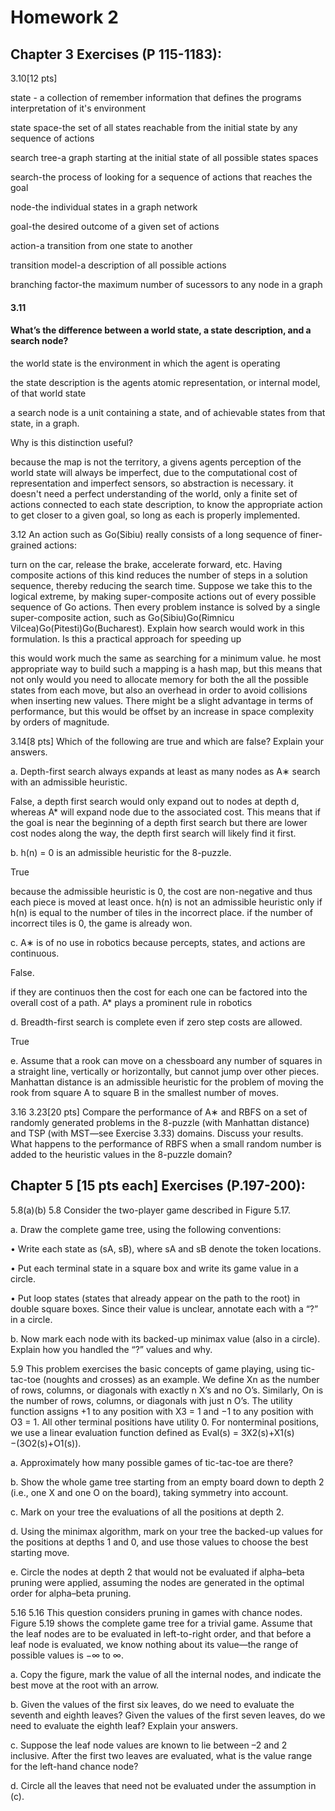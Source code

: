 
# Homework 2

## Chapter 3 Exercises (P 115-1183): 

3.10[12 pts]

state - a collection of remember information that defines the programs interpretation of it's environment

state space-the set of all states reachable from the initial state by any sequence of actions

search tree-a graph starting at the initial state of all possible states spaces

search-the process of looking for a sequence of actions that reaches the goal

node-the individual states in a graph network

goal-the desired outcome of a given set of actions

action-a transition from one state to another

transition model-a description of all possible actions

branching factor-the maximum number of sucessors to any node in a graph

#### 3.11
#### What’s the difference between a world state, a state description, and a search node?

the world state is the environment in which the agent is operating

the state description is the agents atomic representation, or internal model, of that world state

a search node is a unit containing a state, and of achievable states from that state, in a graph. 

Why is this distinction useful?

because the map is not the territory, a givens agents perception of the world state will always be imperfect, due to the computational cost of representation and imperfect sensors, so abstraction is necessary. it doesn't need a perfect understanding of the world, only a finite set of actions connected to each state description, to know the appropriate action to get closer to a given goal, so long as each is properly implemented. 


3.12
An action such as Go(Sibiu) really consists of a long sequence of finer-grained actions:

turn on the car, release the brake, accelerate forward, etc. Having composite actions of this kind reduces the number of steps in a solution sequence, thereby reducing the search time.
Suppose we take this to the logical extreme, by making super-composite actions out of every possible sequence of Go actions. Then every problem instance is solved by a single super-composite action, such as Go(Sibiu)Go(Rimnicu Vilcea)Go(Pitesti)Go(Bucharest). Explain how search would work in this formulation. Is this a practical approach for speeding up

this would work much the same as searching for a minimum value. 
he most appropriate way to build such a mapping is a hash map, but this means that not only would you need to allocate memory for both the all the possible states from each move, but also an overhead in order to avoid collisions when inserting new values. There might be a slight advantage in terms of performance, but this would be offset by an increase in space complexity by orders of magnitude.

3.14[8 pts]
Which of the following are true and which are false? Explain your answers.

a. Depth-first search always expands at least as many nodes as A∗ search with an admissible heuristic.

False, a depth first search would only expand out to nodes at depth d, whereas A* will expand node due to the associated cost. This means that if the goal is near the beginning of a depth first search but there are lower cost nodes along the way, the depth first search will likely find it first. 

b. h(n) = 0 is an admissible heuristic for the 8-puzzle.

True

because the admissible heuristic is 0, the cost are non-negative and thus each piece is moved at least once. h(n) is not an admissible heuristic only if h(n) is equal to the number of tiles in the incorrect place. if the number of incorrect tiles is 0, the game is already won. 

c. A∗ is of no use in robotics because percepts, states, and actions are continuous.

False.

if they are continuos then the cost for each one can be factored into the overall cost of a path. A* plays a prominent rule in robotics 

d. Breadth-first search is complete even if zero step costs are allowed.

True

e. Assume that a rook can move on a chessboard any number of squares in a straight line,
vertically or horizontally, but cannot jump over other pieces. Manhattan distance is an
admissible heuristic for the problem of moving the rook from square A to square B in
the smallest number of moves.

3.16
3.23[20 pts]
Compare the performance of A∗ and RBFS on a set of randomly generated problems in the 8-puzzle (with Manhattan distance) and TSP (with MST—see Exercise 3.33) domains.
Discuss your results. What happens to the performance of RBFS when a small random number is added to the heuristic values in the 8-puzzle domain?



## Chapter 5 [15 pts each] Exercises (P.197-200): 

5.8(a)(b)
5.8
Consider the two-player game described in Figure 5.17.

a. Draw the complete game tree, using the following conventions:

• Write each state as (sA, sB), where sA and sB denote the token locations.

• Put each terminal state in a square box and write its game value in a circle.

• Put loop states (states that already appear on the path to the root) in double square boxes. Since their value is unclear, annotate each with a “?” in a circle.

b. Now mark each node with its backed-up minimax value (also in a circle). Explain how you handled the “?” values and why.

5.9
This problem exercises the basic concepts of game playing, using tic-tac-toe (noughts and crosses) as an example. We define Xn as the number of rows, columns, or diagonals with exactly n X’s and no O’s. Similarly, On is the number of rows, columns, or diagonals
with just n O’s. The utility function assigns +1 to any position with X3 = 1 and −1 to any position with O3 = 1. All other terminal positions have utility 0. For nonterminal positions,
we use a linear evaluation function defined as Eval(s) = 3X2(s)+X1(s)−(3O2(s)+O1(s)).

a. Approximately how many possible games of tic-tac-toe are there?

b. Show the whole game tree starting from an empty board down to depth 2 (i.e., one X and one O on the board), taking symmetry into account.

c. Mark on your tree the evaluations of all the positions at depth 2.

d. Using the minimax algorithm, mark on your tree the backed-up values for the positions at depths 1 and 0, and use those values to choose the best starting move.

e. Circle the nodes at depth 2 that would not be evaluated if alpha–beta pruning were applied, assuming the nodes are generated in the optimal order for alpha–beta pruning.

5.16
5.16
This question considers pruning in games with chance nodes. Figure 5.19 shows the complete game tree for a trivial game. Assume that the leaf nodes are to be evaluated in left-to-right order, and that before a leaf node is evaluated, we know nothing about its value—the range of possible values is −∞ to ∞.

a. Copy the figure, mark the value of all the internal nodes, and indicate the best move at the root with an arrow.

b. Given the values of the first six leaves, do we need to evaluate the seventh and eighth leaves? Given the values of the first seven leaves, do we need to evaluate the eighth leaf? Explain your answers.

c. Suppose the leaf node values are known to lie between –2 and 2 inclusive. After the first two leaves are evaluated, what is the value range for the left-hand chance node?

d. Circle all the leaves that need not be evaluated under the assumption in (c).

